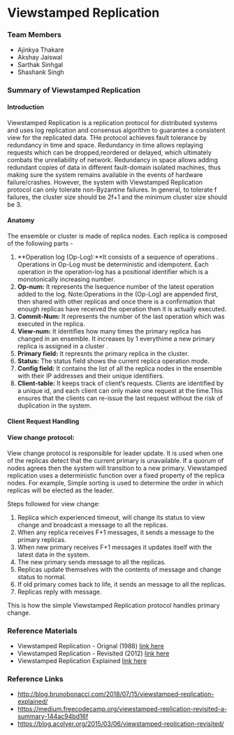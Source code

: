 # Viewstamped Replication

### Team Members

- Ajinkya Thakare
- Akshay Jaiswal
- Sarthak Sinhgal
- Shashank Singh

### Summary of Viewstamped Replication

#### Introduction

Viewstamped Replication is a replication protocol for distributed systems and uses log replication and consensus algorithm to guarantee a consistent view for the replicated data. THe protocol achieves fault tolerance by redundancy in time and space. Redundancy in time allows replaying requests which can be dropped,reordered or delayed, which ultimately combats the unreliability of network. Redundancy in space allows adding redundant copies of data in different fault-domain isolated machines, thus making sure the system remains available in the events of hardware failure/crashes. However, the system with Viewstamped Replication protocol can only tolerate non-Byzantine failures. In general, to tolerate f failures, the cluster size should be 2f+1 and the minimum cluster size should be 3.

#### Anatomy

The ensemble or cluster is made of replica nodes. Each replica is composed of the following parts - 

1. **Operation log (Op-Log):**It consists of a sequence of operations . Operations in Op-Log must be deterministic and idempotent. Each operation in the operation-log has a positional identifier which is a monotonically increasing number.
2. **Op-num:** It represents the lsequence number of the latest operation added to the log.
Note:Operations in the (Op-Log) are appended first, then shared with other replicas and once there is a confirmation that enough replicas have received the operation then it is actually executed.
3. **Commit-Num:** It represents the number of the last operation which was executed in the replica. 
4. **View-num:** It identifies how many times the primary replica has changed in an ensemble. It increases by 1 everythime a new primary replica is assigned in a cluster .
5. **Primary field:** It represnts the primary replica in the cluster.
6. **Status:** The status field shows the current replica operation mode.
7. **Config field:** It contains the list of all the replica nodes in the ensemble with their IP addresses and their unique identifiers.
8. **Client-table:** It keeps track of client’s requests. Clients are identified by a unique id, and each client can only make one request at the time.This ensures that the clients can re-issue the last request without the risk of duplication in the system.

#### Client Request Handling



#### View change protocol:

View change protocol is responsible for leader update. It is used when one of the replicas detect that the current primary is unavailable. If a quorum of nodes agrees then the system will transition to a new primary. Viewstamped replication uses a deterministic function over a fixed property of the replica nodes. For example, Simple sorting is used to determine the order in which replicas will be elected as the leader.

Steps followed for view change:
1. Replica which experienced timeout, will change its status to view change and broadcast a <start-view-change> message to all the replicas.
2. When any replica receives F+1 <star-view-change> messages, it sends a <do-view-change> message to the primary replicas.
3. When new primary receives F+1 <do-view-change>  messages it updates itself with the latest data in the system.
4. The new primary sends <start-view> message to all the replicas.
5. Replicas update themselves with the contents of <start-view> message and change status to normal.
6. If old primary comes back to life, it sends an <get-state> message to all the replicas.
7. Replicas reply with <new-state> message.

This is how the simple Viewstamped Replication protocol handles primary change.

### Reference Materials

- Viewstamped Replication - Orignal (1988) [link here](./Reference_Material/viewstamped-replication.pdf)
- Viewstamped Replication - Revisited (2012) [link here](./Reference_Material/viewstamped-replication-revisited.pdf)
- Viewstamped Replication Explained [link here](./Reference_Material/viewstamped-replication-explained.pdf)

### Reference Links

- http://blog.brunobonacci.com/2018/07/15/viewstamped-replication-explained/
- https://medium.freecodecamp.org/viewstamped-replication-revisited-a-summary-144ac94bd16f
- https://blog.acolyer.org/2015/03/06/viewstamped-replication-revisited/
